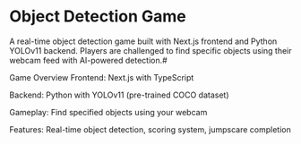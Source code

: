 # Object Detection Game
A real-time object detection game built with Next.js frontend and Python YOLOv11 backend. Players are challenged to find specific objects using their webcam feed with AI-powered detection.# 

 Game Overview
Frontend: Next.js with TypeScript

Backend: Python with YOLOv11 (pre-trained COCO dataset)

Gameplay: Find specified objects using your webcam

Features: Real-time object detection, scoring system, jumpscare completion
